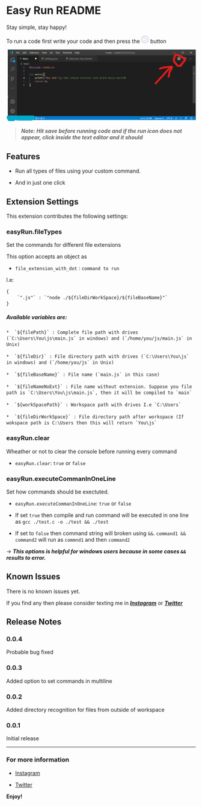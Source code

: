 
# Easy Run README

Stay simple, stay happy!


To run a code first write your code and then press the ![Run In Terminal](media/play20.png) button  
  
  
![](media/howTo.png)

> ***Note: Hit save before running code and if the run icon does not appear, click inside the text editor and it should***


## Features

  

* Run all types of files using your custom command.

* And in just one click

  
  

## Extension Settings

  

This extension contributes the following settings:

  

### easyRun.fileTypes

  

Set the commands for different file extensions

This option accepts an object as
*  `file_extension_with_dot` : `command to run`

I.e:

    {
        `".js"` : `"node ./${fileDirWorkSpace}/${fileBaseName}"`
    }

  
 ##### Available variables are:
    
    *  `${filePath}` : Complete file path with drives (`C:\Users\You\js\main.js` in windows) and (`/home/you/js/main.js` in Unix)
    
    *  `${fileDir}` : File directory path with drives (`C:\Users\You\js` in windows) and (`/home/you/js` in Unix)
    
    *  `${fileBaseName}` : File name (`main.js` in this case)
    
    *  `${fileNameNoExt}` : File name without extension. Suppose you file path is `C:\Users\You\js\main.js`, then it will be compiled to `main`
    
    *  `${workSpacePath}` : Workspace path with drives I.e `C:\Users`
    
    *  `${fileDirWorkSpace}` : File directory path after workspace (If wokspace path is C:\Users then this will return `You\js`

  
  

### easyRun.clear

Wheather or not to clear the console before running every command

*  `easyRun.clear`: `true` or `false`

  
  

### easyRun.executeCommanInOneLine

Set how commands should be exectuted.

*  `easyRun.executeCommanInOneLine`: `true` or `false`

* If set `true` then compile and run command will be executed in one line as `gcc ./test.c -o ./test && ./test`

* If set to `false` then command string will broken using `&&`. `command1 && command2` will run as `commnd1` and then `command2`

-> ***This options is helpful for windows users because in some cases `&&` results to error.***

  
  

## Known Issues

  

There is no known issues yet.

If you find any then please consider texting me in [***Instagram***](https://instagram.com/alor_pretatma) or [***Twitter***](https://twitter.com/alor_pretatma)

  

## Release Notes


### 0.0.4

Probable bug fixed


### 0.0.3

Added option to set commands in multiline

  

### 0.0.2

Added directory recognition for files from outside of workspace

  

### 0.0.1

Initial release

  

-----------------------------------------------------------------------------------------------------------

  

### For more information

  

*  [Instagram](https://instagram.com/alor_pretatma)

*  [Twitter](https://twitter.com/alor_pretatma)

  

**Enjoy!**